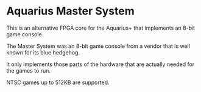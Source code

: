 # Aquarius Master System

This is an alternative FPGA core for the Aquarius+ that implements an 8-bit game console.

The Master System was an 8-bit game console from a vendor that is well known for its blue hedgehog.

It only implements those parts of the hardware that are actually needed for the games to run.

NTSC games up to 512KB are supported.
